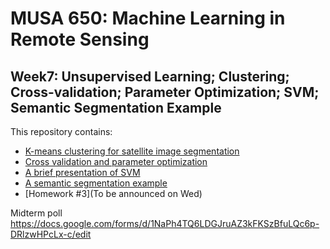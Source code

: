 # MUSA 650: Machine Learning in Remote Sensing

## Week7: Unsupervised Learning; Clustering; Cross-validation; Parameter Optimization; SVM; Semantic Segmentation Example

This repository contains:

- [K-means clustering for satellite image segmentation](PrjB4_Sentinel_Clustering.ipynb)
- [Cross validation and parameter optimization](PrjC2_EuroSat_Classification_CV.ipynb)
- [A brief presentation of SVM](SVM_BriefPres.pdf)
- [A semantic segmentation example](PrjD1_SemanticSeg.ipynb)
- [Homework #3](To be announced on Wed)

Midterm poll
https://docs.google.com/forms/d/1NaPh4TQ6LDGJruAZ3kFKSzBfuLQc6p-DRlzwHPcLx-c/edit
